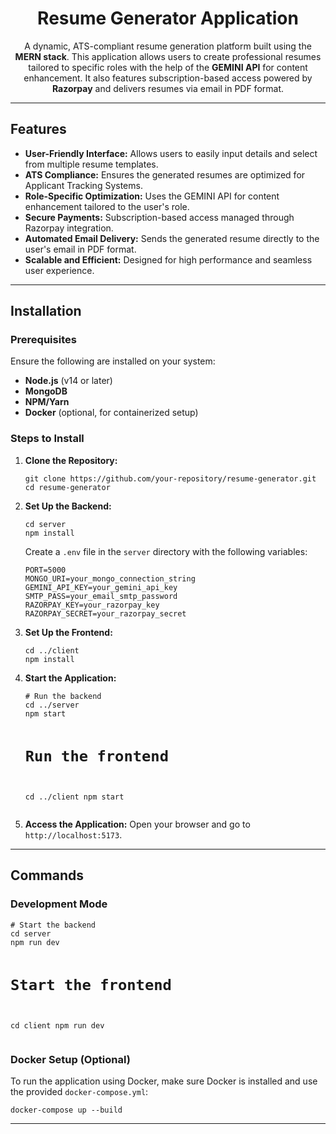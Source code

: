 <h1 align="center">Resume Generator Application</h1>

<p align="center">
  A dynamic, ATS-compliant resume generation platform built using the <strong>MERN stack</strong>. This application allows users to create professional resumes tailored to specific roles with the help of the <strong>GEMINI API</strong> for content enhancement. It also features subscription-based access powered by <strong>Razorpay</strong> and delivers resumes via email in PDF format.
</p>

---

<h2>Features</h2>
<ul>
  <li><strong>User-Friendly Interface:</strong> Allows users to easily input details and select from multiple resume templates.</li>
  <li><strong>ATS Compliance:</strong> Ensures the generated resumes are optimized for Applicant Tracking Systems.</li>
  <li><strong>Role-Specific Optimization:</strong> Uses the GEMINI API for content enhancement tailored to the user's role.</li>
  <li><strong>Secure Payments:</strong> Subscription-based access managed through Razorpay integration.</li>
  <li><strong>Automated Email Delivery:</strong> Sends the generated resume directly to the user's email in PDF format.</li>
  <li><strong>Scalable and Efficient:</strong> Designed for high performance and seamless user experience.</li>
</ul>

---

<h2>Installation</h2>

<h3>Prerequisites</h3>
<p>Ensure the following are installed on your system:</p>
<ul>
  <li><strong>Node.js</strong> (v14 or later)</li>
  <li><strong>MongoDB</strong></li>
  <li><strong>NPM/Yarn</strong></li>
  <li><strong>Docker</strong> (optional, for containerized setup)</li>
</ul>

<h3>Steps to Install</h3>
<ol>
  <li>
    <strong>Clone the Repository:</strong>
    <pre><code>git clone https://github.com/your-repository/resume-generator.git
cd resume-generator</code></pre>
  </li>
  <li>
    <strong>Set Up the Backend:</strong>
    <pre><code>cd server
npm install</code></pre>
    <p>Create a <code>.env</code> file in the <code>server</code> directory with the following variables:</p>
    <pre><code>PORT=5000
MONGO_URI=your_mongo_connection_string
GEMINI_API_KEY=your_gemini_api_key
SMTP_PASS=your_email_smtp_password
RAZORPAY_KEY=your_razorpay_key
RAZORPAY_SECRET=your_razorpay_secret</code></pre>
  </li>
  <li>
    <strong>Set Up the Frontend:</strong>
    <pre><code>cd ../client
npm install</code></pre>
  </li>
  <li>
    <strong>Start the Application:</strong>
    <pre><code># Run the backend
cd ../server
npm start

# Run the frontend
cd ../client
npm start</code></pre>
  </li>
  <li>
    <strong>Access the Application:</strong>
    Open your browser and go to <code>http://localhost:5173</code>.
  </li>
</ol>

---

<h2>Commands</h2>

<h3>Development Mode</h3>
<pre><code># Start the backend
cd server
npm run dev

# Start the frontend
cd client
npm run dev</code></pre>

<h3>Docker Setup (Optional)</h3>
<p>To run the application using Docker, make sure Docker is installed and use the provided <code>docker-compose.yml</code>:</p>
<pre><code>docker-compose up --build</code></pre>

---
